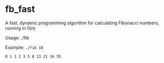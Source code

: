 # fb_fast
A fast, dynamic programming algorithm for calculating Fibonacci numbers, running in 0(n)

Usage: ./fib <number>

Example: `./fib 10`

`0
1
1
2
3
5
8
13
21
34
55`
